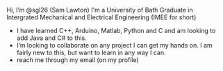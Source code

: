 Hi, I’m @sgl26 (Sam Lawton)
I'm a University of Bath Graduate in Intergrated Mechanical and Electrical Engineering (IMEE for short)
- I have learned C++, Arduino, Matlab, Python and C and am looking to add Java and C# to this. 
- I’m looking to collaborate on any project I can get my hands on. I am fairly new to this, but want to learn in any way I can.
- reach me through my email (on my profile)

<!---
sgl26/sgl26 is a ✨ special ✨ repository because its `README.md` (this file) appears on your GitHub profile.
You can click the Preview link to take a look at your changes.
--->
